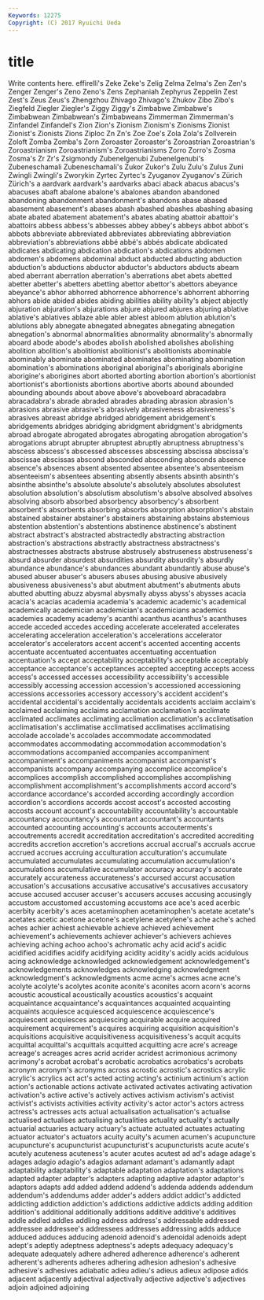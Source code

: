 ```yaml
---
Keywords: 12275 
Copyright: (C) 2017 Ryuichi Ueda
---
```


# title

Write contents here.
effirelli's Zeke Zeke's Zelig Zelma Zelma's Zen Zen's Zenger
Zenger's Zeno Zeno's Zens Zephaniah Zephyrus Zeppelin Zest Zest's Zeus
Zeus's Zhengzhou Zhivago Zhivago's Zhukov Zibo Zibo's Ziegfeld Ziegler Ziegler's
Ziggy Ziggy's Zimbabwe Zimbabwe's Zimbabwean Zimbabwean's Zimbabweans Zimmerman Zimmerman's Zinfandel
Zinfandel's Zion Zion's Zionism Zionism's Zionisms Zionist Zionist's Zionists Zions
Ziploc Zn Zn's Zoe Zoe's Zola Zola's Zollverein Zoloft Zomba
Zomba's Zorn Zoroaster Zoroaster's Zoroastrian Zoroastrian's Zoroastrianism Zoroastrianism's Zoroastrianisms Zorro
Zorro's Zosma Zosma's Zr Zr's Zsigmondy Zubenelgenubi Zubenelgenubi's Zubeneschamali Zubeneschamali's
Zukor Zukor's Zulu Zulu's Zulus Zuni Zwingli Zwingli's Zworykin Zyrtec
Zyrtec's Zyuganov Zyuganov's Zürich Zürich's a aardvark aardvark's aardvarks abaci
aback abacus abacus's abacuses abaft abalone abalone's abalones abandon abandoned
abandoning abandonment abandonment's abandons abase abased abasement abasement's abases abash
abashed abashes abashing abasing abate abated abatement abatement's abates abating
abattoir abattoir's abattoirs abbess abbess's abbesses abbey abbey's abbeys abbot
abbot's abbots abbreviate abbreviated abbreviates abbreviating abbreviation abbreviation's abbreviations abbé
abbé's abbés abdicate abdicated abdicates abdicating abdication abdication's abdications abdomen
abdomen's abdomens abdominal abduct abducted abducting abduction abduction's abductions abductor
abductor's abductors abducts abeam abed aberrant aberration aberration's aberrations abet
abets abetted abetter abetter's abetters abetting abettor abettor's abettors abeyance
abeyance's abhor abhorred abhorrence abhorrence's abhorrent abhorring abhors abide abided
abides abiding abilities ability ability's abject abjectly abjuration abjuration's abjurations
abjure abjured abjures abjuring ablative ablative's ablatives ablaze able abler
ablest abloom ablution ablution's ablutions ably abnegate abnegated abnegates abnegating
abnegation abnegation's abnormal abnormalities abnormality abnormality's abnormally aboard abode abode's
abodes abolish abolished abolishes abolishing abolition abolition's abolitionist abolitionist's abolitionists
abominable abominably abominate abominated abominates abominating abomination abomination's abominations aboriginal
aboriginal's aboriginals aborigine aborigine's aborigines abort aborted aborting abortion abortion's
abortionist abortionist's abortionists abortions abortive aborts abound abounded abounding abounds
about above above's aboveboard abracadabra abracadabra's abrade abraded abrades abrading
abrasion abrasion's abrasions abrasive abrasive's abrasively abrasiveness abrasiveness's abrasives abreast
abridge abridged abridgement abridgement's abridgements abridges abridging abridgment abridgment's abridgments
abroad abrogate abrogated abrogates abrogating abrogation abrogation's abrogations abrupt abrupter
abruptest abruptly abruptness abruptness's abscess abscess's abscessed abscesses abscessing abscissa
abscissa's abscissae abscissas abscond absconded absconding absconds absence absence's absences
absent absented absentee absentee's absenteeism absenteeism's absentees absenting absently absents
absinth absinth's absinthe absinthe's absolute absolute's absolutely absolutes absolutest absolution
absolution's absolutism absolutism's absolve absolved absolves absolving absorb absorbed absorbency
absorbency's absorbent absorbent's absorbents absorbing absorbs absorption absorption's abstain abstained
abstainer abstainer's abstainers abstaining abstains abstemious abstention abstention's abstentions abstinence
abstinence's abstinent abstract abstract's abstracted abstractedly abstracting abstraction abstraction's abstractions
abstractly abstractness abstractness's abstractnesses abstracts abstruse abstrusely abstruseness abstruseness's absurd
absurder absurdest absurdities absurdity absurdity's absurdly abundance abundance's abundances abundant
abundantly abuse abuse's abused abuser abuser's abusers abuses abusing abusive
abusively abusiveness abusiveness's abut abutment abutment's abutments abuts abutted abutting
abuzz abysmal abysmally abyss abyss's abysses acacia acacia's acacias academia
academia's academic academic's academical academically academician academician's academicians academics academies
academy academy's acanthi acanthus acanthus's acanthuses accede acceded accedes acceding
accelerate accelerated accelerates accelerating acceleration acceleration's accelerations accelerator accelerator's accelerators
accent accent's accented accenting accents accentuate accentuated accentuates accentuating accentuation
accentuation's accept acceptability acceptability's acceptable acceptably acceptance acceptance's acceptances accepted
accepting accepts access access's accessed accesses accessibility accessibility's accessible accessibly
accessing accession accession's accessioned accessioning accessions accessories accessory accessory's accident
accident's accidental accidental's accidentally accidentals accidents acclaim acclaim's acclaimed acclaiming
acclaims acclamation acclamation's acclimate acclimated acclimates acclimating acclimation acclimation's acclimatisation
acclimatisation's acclimatise acclimatised acclimatises acclimatising accolade accolade's accolades accommodate accommodated
accommodates accommodating accommodation accommodation's accommodations accompanied accompanies accompaniment accompaniment's accompaniments
accompanist accompanist's accompanists accompany accompanying accomplice accomplice's accomplices accomplish accomplished
accomplishes accomplishing accomplishment accomplishment's accomplishments accord accord's accordance accordance's accorded
according accordingly accordion accordion's accordions accords accost accost's accosted accosting
accosts account account's accountability accountability's accountable accountancy accountancy's accountant accountant's
accountants accounted accounting accounting's accounts accouterments's accoutrements accredit accreditation accreditation's
accredited accrediting accredits accretion accretion's accretions accrual accrual's accruals accrue
accrued accrues accruing acculturation acculturation's accumulate accumulated accumulates accumulating accumulation
accumulation's accumulations accumulative accumulator accuracy accuracy's accurate accurately accurateness accurateness's
accursed accurst accusation accusation's accusations accusative accusative's accusatives accusatory accuse
accused accuser accuser's accusers accuses accusing accusingly accustom accustomed accustoming
accustoms ace ace's aced acerbic acerbity acerbity's aces acetaminophen acetaminophen's
acetate acetate's acetates acetic acetone acetone's acetylene acetylene's ache ache's
ached aches achier achiest achievable achieve achieved achievement achievement's achievements
achiever achiever's achievers achieves achieving aching achoo achoo's achromatic achy
acid acid's acidic acidified acidifies acidify acidifying acidity acidity's acidly
acids acidulous acing acknowledge acknowledged acknowledgement acknowledgement's acknowledgements acknowledges acknowledging
acknowledgment acknowledgment's acknowledgments acme acme's acmes acne acne's acolyte acolyte's
acolytes aconite aconite's aconites acorn acorn's acorns acoustic acoustical acoustically
acoustics acoustics's acquaint acquaintance acquaintance's acquaintances acquainted acquainting acquaints acquiesce
acquiesced acquiescence acquiescence's acquiescent acquiesces acquiescing acquirable acquire acquired acquirement
acquirement's acquires acquiring acquisition acquisition's acquisitions acquisitive acquisitiveness acquisitiveness's acquit
acquits acquittal acquittal's acquittals acquitted acquitting acre acre's acreage acreage's
acreages acres acrid acrider acridest acrimonious acrimony acrimony's acrobat acrobat's
acrobatic acrobatics acrobatics's acrobats acronym acronym's acronyms across acrostic acrostic's
acrostics acrylic acrylic's acrylics act act's acted acting acting's actinium
actinium's action action's actionable actions activate activated activates activating activation
activation's active active's actively actives activism activism's activist activist's activists
activities activity activity's actor actor's actors actress actress's actresses acts
actual actualisation actualisation's actualise actualised actualises actualising actualities actuality actuality's
actually actuarial actuaries actuary actuary's actuate actuated actuates actuating actuator
actuator's actuators acuity acuity's acumen acumen's acupuncture acupuncture's acupuncturist acupuncturist's
acupuncturists acute acute's acutely acuteness acuteness's acuter acutes acutest ad
ad's adage adage's adages adagio adagio's adagios adamant adamant's adamantly
adapt adaptability adaptability's adaptable adaptation adaptation's adaptations adapted adapter adapter's
adapters adapting adaptive adaptor adaptor's adaptors adapts add added addend
addend's addenda addends addendum addendum's addendums adder adder's adders addict
addict's addicted addicting addiction addiction's addictions addictive addicts adding addition
addition's additional additionally additions additive additive's additives addle addled addles
addling address address's addressable addressed addressee addressee's addressees addresses addressing
adds adduce adduced adduces adducing adenoid adenoid's adenoidal adenoids adept
adept's adeptly adeptness adeptness's adepts adequacy adequacy's adequate adequately adhere
adhered adherence adherence's adherent adherent's adherents adheres adhering adhesion adhesion's
adhesive adhesive's adhesives adiabatic adieu adieu's adieus adieux adipose adiós
adjacent adjacently adjectival adjectivally adjective adjective's adjectives adjoin adjoined adjoining

